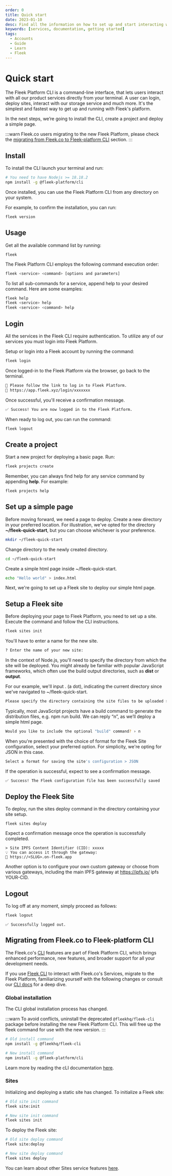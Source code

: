 ```yaml
---
order: 0
title: Quick start
date: 2023-01-10
desc: Find all the information on how to set up and start interacting with Fleek's Command Line Interface (CLI). Install, authenticate, and manage projects directly from your command line.
keywords: [services, documentation, getting started]
tags:
  - Accounts
  - Guide
  - Learn
  - Fleek
---
```


# Quick start

The Fleek Platform CLI is a command-line interface, that lets users interact with all our product services directly from your terminal. A user can login, deploy sites, interact with our storage service and much more. It's the simplest and fastest way to get up and running with Fleek's platform.

In the next steps, we’re going to install the CLI, create a project and deploy a simple page.

:::warn
Fleek.co users migrating to the new Fleek Platform, please check the [migrating from Fleek.co to Fleek-platform CLI](#migrating-from-fleekco-to-fleek-platform-cli) section.
:::

## Install

To install the CLI launch your terminal and run:

```sh
# You need to have Nodejs >= 18.18.2
npm install -g @fleek-platform/cli
```

Once installed, you can use the Fleek Platform CLI from any directory on your system.

For example, to confirm the installation, you can run:

```sh
fleek version
```

## Usage

Get all the available command list by running:

```
fleek
```

The Fleek Platform CLI employs the following command execution order:

```sh
fleek <service> <command> [options and parameters]
```

To list all sub-commands for a service, append help to your desired command. Here are some examples:

```sh
fleek help
fleek <service> help
fleek <service> <command> help
```

## Login

All the services in the Fleek CLI require authentication. To utilize any of our services you must login into Fleek Platform.

Setup or login into a Fleek account by running the command:

```sh
fleek login
```

Once logged-in to the Fleek Platform via the browser, go back to the terminal.

```sh
🤖 Please follow the link to log in to Fleek Platform.
🔗 https://app.fleek.xyz/login/xxxxxxx
```

Once successful, you'll receive a confirmation message.

```sh
✅ Success! You are now logged in to the Fleek Platform.
```

When ready to log out, you can run the command:

```sh
fleek logout
```

## Create a project

Start a new project for deploying a basic page. Run:

```sh
fleek projects create
```

Remember, you can always find help for any service command by appending **help**. For example:

```sh
fleek projects help
```

## Set up a simple page

Before moving forward, we need a page to deploy. Create a new directory in your preferred location. For illustration, we've opted for the directory **~/fleek-quick-start**, but you can choose whichever is your preference.

```sh
mkdir ~/fleek-quick-start
```

Change directory to the newly created directory.

```sh
cd ~/fleek-quick-start
```

Create a simple html page inside ~/fleek-quick-start.

```sh
echo "Hello world" > index.html
```

Next, we're going to set up a Fleek site to deploy our simple html page.

## Setup a Fleek site

Before deploying your page to Fleek Platform, you need to set up a site. Execute the command and follow the CLI instructions.

```sh
fleek sites init
```

You'll have to enter a name for the new site.

```sh
? Enter the name of your new site:
```

In the context of Node.js, you'll need to specify the directory from which the site will be deployed. You might already be familiar with popular JavaScript frameworks, which often use the build output directories, such as **dist** or **output**.

For our example, we'll input . (a dot), indicating the current directory since we've navigated to ~/fleek-quick-start.

```sh
Please specify the directory containing the site files to be uploaded > .
```

Typically, most JavaScript projects have a build command to generate the distribution files, e.g. npm run build. We can reply “n”, as we’ll deploy a simple html page.

```sh
Would you like to include the optional "build" command? › n
```

When you're presented with the choice of format for the Fleek Site configuration, select your preferred option. For simplicity, we're opting for JSON in this case.

```sh
Select a format for saving the site's configuration > JSON
```

If the operation is successful, expect to see a confirmation message.

```sh
✅ Success! The Fleek configuration file has been successfully saved
```

## Deploy the Fleek Site

To deploy, run the sites deploy command in the directory containing your site setup.

```
fleek sites deploy
```

Expect a confirmation message once the operation is successfully completed.

```
> Site IPFS Content Identifier (CID): xxxxx
💡 You can access it through the gateway:
🔗 https://<SLUG>.on-fleek.app
```

Another option is to configure your own custom gateway or choose from various gateways, including the main IPFS gateway at https://ipfs.io/ ipfs YOUR-CID.

## Logout

To log off at any moment, simply proceed as follows:

```sh
fleek logout
```

```
✅ Successfully logged out.
```

## Migrating from Fleek.co to Fleek-platform CLI

The Fleek.co's [CLI](https://www.npmjs.com/package/@fleekhq/cli) features are part of Fleek Platform CLI, which brings enhanced performance, new features, and broader support for all your development needs.

If you use [Fleek CLI](https://www.npmjs.com/package/@fleekhq/cli) to interact with Fleek.co's Services, migrate to the Fleek Platform, familiarizing yourself with the following changes or consult our [CLI docs](/docs/cli) for a deep dive.

### Global installation

The CLI global installation process has changed.

:::warn
To avoid conflicts, uninstall the deprecated `@fleekhq/fleek-cli` package before installing the new Fleek Platform CLI. This will free up the fleek command for use with the new version.
:::

```sh
# Old install command
npm install -g @fleekhq/fleek-cli

# New install command
npm install -g @fleek-platform/cli
```

Learn more by reading the cLI documentation [here](/docs/cli).

### Sites

Initializing and deploying a static site has changed. To initialize a Fleek site:

```sh
# Old site init command
fleek site:init

# New site init command
fleek sites init
```

To deploy the Fleek site:

```sh
# Old site deploy command
fleek site:deploy

# New site deploy command
fleek sites deploy 
```

You can learn about other Sites service features [here](docs/cli/sites).

